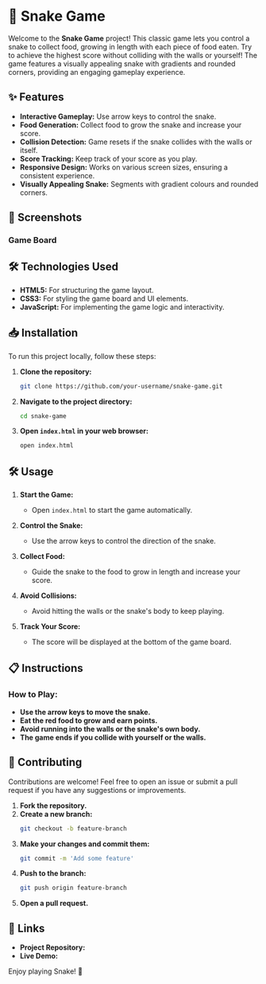 # 🐍 Snake Game

Welcome to the **Snake Game** project! This classic game lets you control a snake to collect food, growing in length with each piece of food eaten. Try to achieve the highest score without colliding with the walls or yourself! The game features a visually appealing snake with gradients and rounded corners, providing an engaging gameplay experience.

## ✨ Features

- **Interactive Gameplay:** Use arrow keys to control the snake.
- **Food Generation:** Collect food to grow the snake and increase your score.
- **Collision Detection:** Game resets if the snake collides with the walls or itself.
- **Score Tracking:** Keep track of your score as you play.
- **Responsive Design:** Works on various screen sizes, ensuring a consistent experience.
- **Visually Appealing Snake:** Segments with gradient colours and rounded corners.

## 🎨 Screenshots

### Game Board


## 🛠️ Technologies Used

- **HTML5:** For structuring the game layout.
- **CSS3:** For styling the game board and UI elements.
- **JavaScript:** For implementing the game logic and interactivity.

## 📥 Installation

To run this project locally, follow these steps:

1. **Clone the repository:**
    ```bash
    git clone https://github.com/your-username/snake-game.git
    ```

2. **Navigate to the project directory:**
    ```bash
    cd snake-game
    ```

3. **Open `index.html` in your web browser:**
    ```bash
    open index.html
    ```

## 🛠️ Usage

1. **Start the Game:**
   - Open `index.html` to start the game automatically.

2. **Control the Snake:**
   - Use the arrow keys to control the direction of the snake.

3. **Collect Food:**
   - Guide the snake to the food to grow in length and increase your score.

4. **Avoid Collisions:**
   - Avoid hitting the walls or the snake's body to keep playing.

5. **Track Your Score:**
   - The score will be displayed at the bottom of the game board.

## 📋 Instructions

### How to Play:
- **Use the arrow keys to move the snake.**
- **Eat the red food to grow and earn points.**
- **Avoid running into the walls or the snake's own body.**
- **The game ends if you collide with yourself or the walls.**

## 🤝 Contributing

Contributions are welcome! Feel free to open an issue or submit a pull request if you have any suggestions or improvements.

1. **Fork the repository.**
2. **Create a new branch:**
    ```bash
    git checkout -b feature-branch
    ```
3. **Make your changes and commit them:**
    ```bash
    git commit -m 'Add some feature'
    ```
4. **Push to the branch:**
    ```bash
    git push origin feature-branch
    ```
5. **Open a pull request.**

## 🔗 Links

- **Project Repository:** 
- **Live Demo:**
  
Enjoy playing Snake! 🚀
